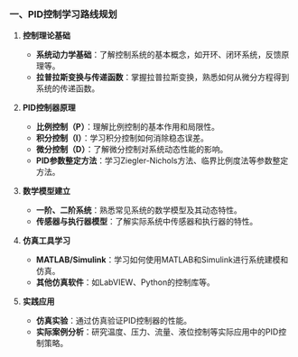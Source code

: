 ### 一、PID控制学习路线规划

1. **控制理论基础**
    
    - **系统动力学基础**：了解控制系统的基本概念，如开环、闭环系统，反馈原理等。
    - **拉普拉斯变换与传递函数**：掌握拉普拉斯变换，熟悉如何从微分方程得到系统的传递函数。
2. **PID控制器原理**
    
    - **比例控制（P）**：理解比例控制的基本作用和局限性。
    - **积分控制（I）**：学习积分控制如何消除稳态误差。
    - **微分控制（D）**：了解微分控制对系统动态性能的影响。
    - **PID参数整定方法**：学习Ziegler-Nichols方法、临界比例度法等参数整定方法。
3. **数学模型建立**
    
    - **一阶、二阶系统**：熟悉常见系统的数学模型及其动态特性。
    - **传感器与执行器模型**：了解实际系统中传感器和执行器的特性。
4. **仿真工具学习**
    
    - **MATLAB/Simulink**：学习如何使用MATLAB和Simulink进行系统建模和仿真。
    - **其他仿真软件**：如LabVIEW、Python的控制库等。
5. **实践应用**
    
    - **仿真实验**：通过仿真验证PID控制器的性能。
    - **实际案例分析**：研究温度、压力、流量、液位控制等实际应用中的PID控制策略。